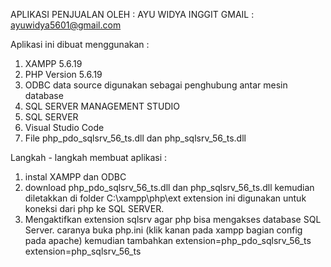 APLIKASI PENJUALAN
OLEH : AYU WIDYA INGGIT
GMAIL : ayuwidya5601@gmail.com

Aplikasi ini dibuat menggunakan :
1. XAMPP 5.6.19
2. PHP Version 5.6.19
3. ODBC data source
digunakan sebagai penghubung antar mesin database
4. SQL SERVER MANAGEMENT STUDIO
5. SQL SERVER
5. Visual Studio Code
6. File php_pdo_sqlsrv_56_ts.dll dan php_sqlsrv_56_ts.dll

Langkah - langkah membuat aplikasi :
1. instal XAMPP dan ODBC
2.  download php_pdo_sqlsrv_56_ts.dll dan php_sqlsrv_56_ts.dll kemudian diletakkan di folder C:\xampp\php\ext
extension ini digunakan untuk koneksi dari php ke SQL SERVER.
3. Mengaktifkan extension sqlsrv agar php bisa mengakses database SQL Server.
caranya buka php.ini (klik kanan pada xampp bagian config pada apache) kemudian tambahkan 
extension=php_pdo_sqlsrv_56_ts
extension=php_sqlsrv_56_ts



